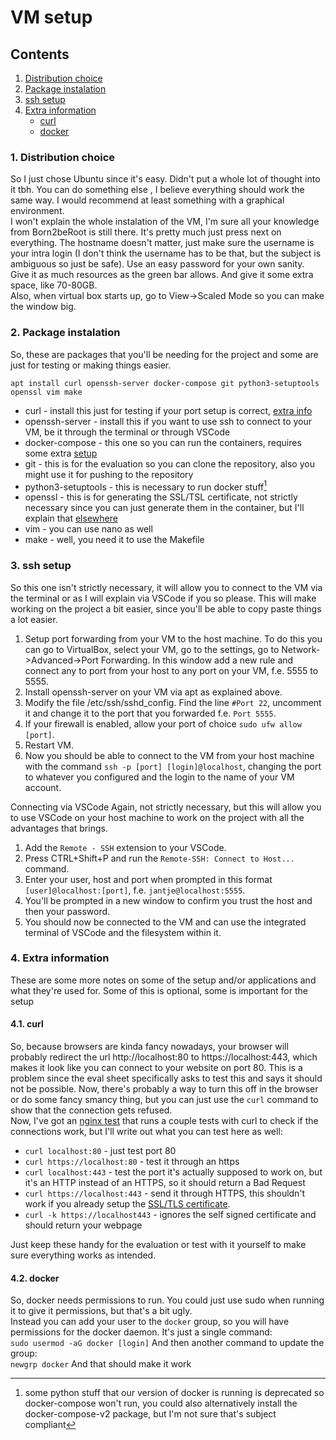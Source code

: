 # VM setup

## Contents

1. [Distribution choice](#1-distribution-choice)
2. [Package instalation](#2-package-instalation)
3. [ssh setup](#3-ssh-setup)
4. [Extra information](#4-extra-information)
	- [curl](#41-curl)
	- [docker](#42-docker)

### 1. Distribution choice

So I just chose Ubuntu since it's easy. Didn't put a whole lot of thought into it tbh. You can do something else , I believe everything should work the same way. I would recommend at least something with a graphical environment.  
I won't explain the whole instalation of the VM, I'm sure all your knowledge from Born2beRoot is still there. It's pretty much just press next on everything. The hostname doesn't matter, just make sure the username is your intra login (I don't think the username has to be that, but the subject is ambiguous so just be safe).  Use an easy password for your own sanity.  
Give it as much resources as the green bar allows. And give it some extra space, like 70-80GB.  
Also, when virtual box starts up, go to View->Scaled Mode so you can make the window big.

### 2. Package instalation

So, these are packages that you'll be needing for the project and some are just for testing or making things easier.  
```
apt install curl openssh-server docker-compose git python3-setuptools openssl vim make
```
- curl - install this just for testing if your port setup is correct, [extra info](#curl)
- openssh-server - install this if you want to use ssh to connect to your VM, be it through the terminal or through VSCode
- docker-compose - this one so you can run the containers, requires some extra [setup](#docker)
- git - this is for the evaluation so you can clone the repository, also you might use it for pushing to the repository
- python3-setuptools - this is necessary to run docker stuff[^1]
- openssl - this is for generating the SSL/TSL certificate, not strictly necessary since you can just generate them in the container, but I'll explain that [elsewhere](./srcs/requirements/nginx/README.md#SSL/TLS-certificate)
- vim - you can use nano as well
- make - well, you need it to use the Makefile

### 3. ssh setup

So this one isn't strictly necessary, it will allow you to connect to the VM via the terminal or as I will explain via VSCode if you so please. This will make working on the project a bit easier, since you'll be able to copy paste things a lot easier.  

1. Setup port forwarding from your VM to the host machine. To do this you can go to VirtualBox, select your VM, go to the settings, go to Network->Advanced->Port Forwarding. In this window add a new rule and connect any to port from your host to any port on your VM, f.e. 5555 to 5555.
2. Install openssh-server on your VM via apt as explained above.
3. Modify the file /etc/ssh/sshd_config. Find the line `#Port 22`, uncomment it and change it to the port that you forwarded f.e. `Port 5555`.
4. If your firewall is enabled, allow your port of choice `sudo ufw allow [port]`.
5. Restart VM.
6. Now you should be able to connect to the VM from your host machine with the command `ssh -p [port] [login]@localhost`, changing the port to whatever you configured and the login to the name of your VM account.

Connecting via VSCode
Again, not strictly necessary, but this will allow you to use VSCode on your host machine to work on the project with all the advantages that brings.

1. Add the `Remote - SSH` extension to your VSCode.
2. Press CTRL+Shift+P and run the `Remote-SSH: Connect to Host...` command.
3. Enter your user, host and port when prompted in this format `[user]@localhost:[port]`, f.e. `jantje@localhost:5555`.
4. You'll be prompted in a new window to confirm you trust the host and then your password.
5. You should now be connected to the VM and can use the integrated terminal of VSCode and the filesystem within it.

### 4. Extra information

These are some more notes on some of the setup and/or applications and what they're used for. Some of this is optional, some is important for the setup

#### 4.1. curl

So, because browsers are kinda fancy nowadays, your browser will probably redirect the url http://localhost:80 to https://localhost:443, which makes it look like you can connect to your website on port 80. This is a problem since the eval sheet specifically asks to test this and says it should not be possible. Now, there's probably a way to turn this off in the browser or do some fancy smancy thing, but you can just use the `curl` command to show that the connection gets refused.  
Now, I've got an [nginx test](./nginxtest.sh) that runs a couple tests with curl to check if the connections work, but I'll write out what you can test here as well:  
- `curl localhost:80` - just test port 80
- `curl https://localhost:80` - test it through an https
- `curl localhost:443` - test the port it's actually supposed to work on, but it's an HTTP instead of an HTTPS, so it should return a Bad Request
- `curl https://localhost:443` - send it through HTTPS, this shouldn't work if you already setup the [SSL/TLS certificate](./srcs/requirements/nginx/README.md#SSL/TLS-certificate).
- `curl -k https://localhost443` - ignores the self signed certificate and should return your webpage

Just keep these handy for the evaluation or test with it yourself to make sure everything works as intended.

#### 4.2. docker

So, docker needs permissions to run. You could just use sudo when running it to give it permissions, but that's a bit ugly.  
Instead you can add your user to the `docker` group, so you will have permissions for the docker daemon. It's just a single command:  
`sudo usermod -aG docker [login]`
And then another command to update the group:  
`newgrp docker`
And that should make it work


[^1]: some python stuff that our version of docker is running is deprecated so docker-compose won't run, you could also alternatively install the docker-compose-v2 package, but I'm not sure that's subject compliant